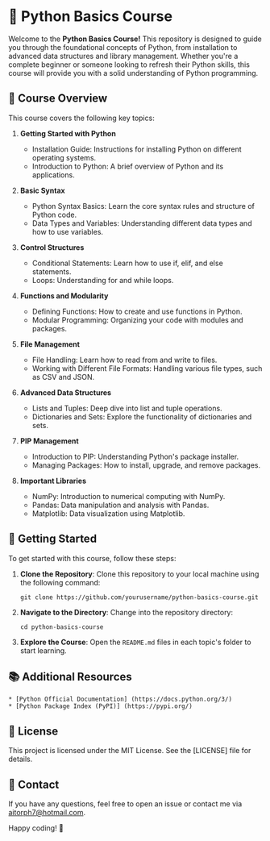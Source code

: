 # 📘 Python Basics Course

Welcome to the **Python Basics Course!** This repository is designed to guide you through the foundational concepts of Python, from installation to advanced data structures and library management. Whether you're a complete beginner or someone looking to refresh their Python skills, this course will provide you with a solid understanding of Python programming.

## 🎯 Course Overview

This course covers the following key topics:

1. **Getting Started with Python**

    * Installation Guide: Instructions for installing Python on different operating systems.
    * Introduction to Python: A brief overview of Python and its applications.
2. **Basic Syntax**

    * Python Syntax Basics: Learn the core syntax rules and structure of Python code.
    * Data Types and Variables: Understanding different data types and how to use variables.
3. **Control Structures**

    * Conditional Statements: Learn how to use if, elif, and else statements.
    * Loops: Understanding for and while loops.
4. **Functions and Modularity**

    * Defining Functions: How to create and use functions in Python.
    * Modular Programming: Organizing your code with modules and packages.
5. **File Management**

    * File Handling: Learn how to read from and write to files.
    * Working with Different File Formats: Handling various file types, such as CSV and JSON.
6. **Advanced Data Structures**

    * Lists and Tuples: Deep dive into list and tuple operations.
    * Dictionaries and Sets: Explore the functionality of dictionaries and sets.
7. **PIP Management**

    * Introduction to PIP: Understanding Python's package installer.
    * Managing Packages: How to install, upgrade, and remove packages.
8. **Important Libraries**

    * NumPy: Introduction to numerical computing with NumPy.
    * Pandas: Data manipulation and analysis with Pandas.
    * Matplotlib: Data visualization using Matplotlib.
## 🚀 Getting Started

To get started with this course, follow these steps:

1. **Clone the Repository**: Clone this repository to your local machine using the following command:

    ```git clone https://github.com/yourusername/python-basics-course.git```

2. **Navigate to the Directory**: Change into the repository directory:

    ```cd python-basics-course```

3. **Explore the Course**: Open the `README.md` files in each topic's folder to start learning.

## 📚 Additional Resources

    * [Python Official Documentation] (https://docs.python.org/3/)
    * [Python Package Index (PyPI)] (https://pypi.org/)

## 📝 License

This project is licensed under the MIT License. See the [LICENSE] file for details.

## 💬 Contact

If you have any questions, feel free to open an issue or contact me via aitorph7@hotmail.com.


Happy coding! 🚀

